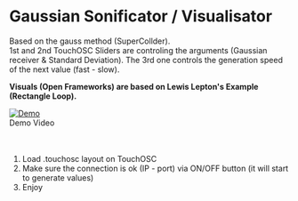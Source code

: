 # Gaussian Sonificator / Visualisator  
Based on the gauss method (SuperCollder).  
1st and 2nd TouchOSC Sliders are controling the arguments (Gaussian receiver & Standard Deviation). The 3rd one controls the generation speed of the next value (fast - slow).
  
  
**Visuals (Open Frameworks) are based on Lewis Lepton's Example (Rectangle Loop).**  
  
[![Demo](https://img.youtube.com/vi/p81o0zBdKIQ/0.jpg)](https://www.youtube.com/watch?v=p81o0zBdKIQ)  
Demo Video   
<br />
<br />    
1) Load .touchosc layout on TouchOSC
2) Make sure the connection is ok (IP - port) via ON/OFF button (it will start to generate values)
3) Enjoy  

